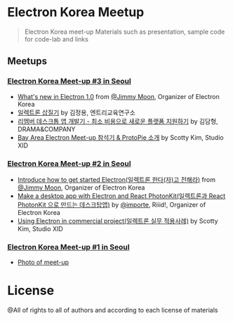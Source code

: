 # Electron Korea Meetup

> Electron Korea meet-up Materials such as presentation, sample code for code-lab and links

## Meetups

### [Electron Korea Meet-up #3 in Seoul](http://www.meetup.com/electron-kr/events/231588983//)

- [What's new in Electron 1.0](http://electron-kr.github.io/meetup/meetup-2016-06-29/whats-new-in-electorn-1.0/) from [@Jimmy Moon](https://github.com/ragingwind), Organizer of Electron Korea
- [일렉트론 삽질기](http://www.slideshare.net/JungYoungKim/ss-63559085) by 김정용, 엔트리교육연구소
- [리멤버 데스크톱 앱 개발기 - 최소 비용으로 새로운 플랫폼 지원하기](http://www.slideshare.net/tomkim336/ss-63591419) by 김담형, DRAMA&COMPANY
- [Bay Area Electron Meet-up 참석기 & ProtoPie 소개](https://www.youtube.com/watch?v=1VdCgPOLl6M) by Scotty Kim, Studio XID

### [Electron Korea Meet-up #2 in Seoul](http://www.meetup.com/electron-kr/events/226416682/)

- [Introduce how to get started Electron(일렉트론 한다(자)고 전해라)](http://electron-kr.github.io/meetup/meetup-2016-01-27/introduce-how-to-get-started-with-electron) from [@Jimmy Moon](https://github.com/ragingwind), Organizer of Electron Korea
- [Make a desktop app with Electron and React PhotonKit(일렉트론과 React PhotonKit 으로 만드는 데스크탑앱)](http://www.slideshare.net/importre/munchkin-57537937/1) by [@importe](http://import.re/), Riiid!, Organizer of Electron Korea
- [Using Electron in commercial project(일렉트론 실무 적용사례)](https://www.slideshare.net/secret/pwXPLbKTLxaIza) by Scotty Kim, Studio XID

### [Electron Korea Meet-up #1 in Seoul](http://www.meetup.com/electron-kr/events/226252583/)

- [Photo of meet-up](http://www.meetup.com/electron-kr/photos/26513459/443589555/)

# License

@All of rights to all of authors and according to each license of materials

